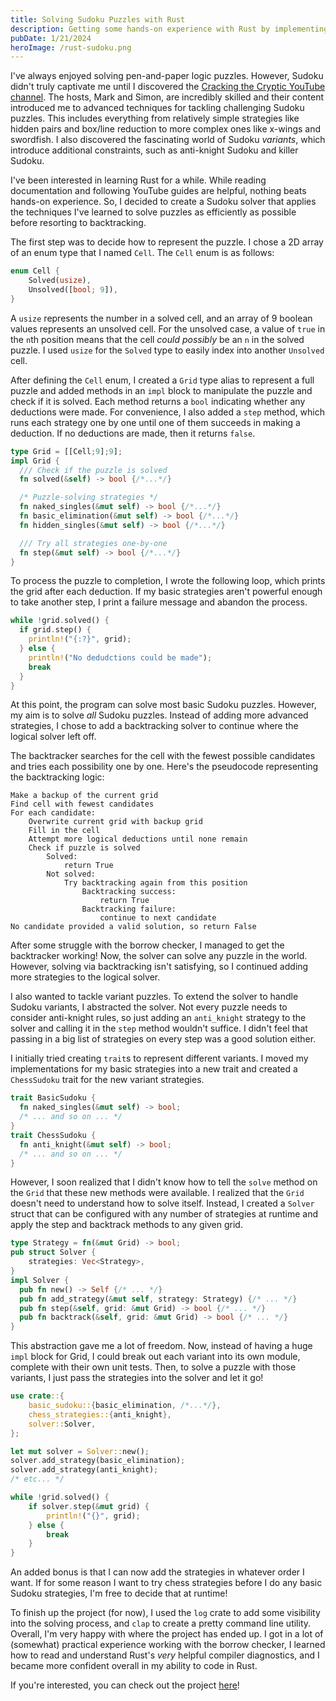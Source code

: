 ```yaml
---
title: Solving Sudoku Puzzles with Rust
description: Getting some hands-on experience with Rust by implementing an extensible sudoku solving engine
pubDate: 1/21/2024
heroImage: /rust-sudoku.png
---
```

I've always enjoyed solving pen-and-paper logic puzzles. However, Sudoku didn't truly captivate me until I discovered the [Cracking the Cryptic YouTube channel](https://www.youtube.com/c/CrackingTheCryptic). The hosts, Mark and Simon, are incredibly skilled and their content introduced me to advanced techniques for tackling challenging Sudoku puzzles. This includes everything from relatively simple strategies like hidden pairs and box/line reduction to more complex ones like x-wings and swordfish. I also discovered the fascinating world of Sudoku _variants_, which introduce additional constraints, such as anti-knight Sudoku and killer Sudoku.

I've been interested in learning Rust for a while. While reading documentation and following YouTube guides are helpful, nothing beats hands-on experience. So, I decided to create a Sudoku solver that applies the techniques I've learned to solve puzzles as efficiently as possible before resorting to backtracking.

The first step was to decide how to represent the puzzle. I chose a 2D array of an enum type that I named `Cell`. The `Cell` enum is as follows:

```rs
enum Cell {
    Solved(usize),
    Unsolved([bool; 9]),
}
```

A `usize` represents the number in a solved cell, and an array of 9 boolean values represents an unsolved cell. For the unsolved case, a value of `true` in the `n`th position means that the cell _could possibly_ be an `n` in the solved puzzle. I used `usize` for the `Solved` type to easily index into another `Unsolved` cell.

After defining the `Cell` enum, I created a `Grid` type alias to represent a full puzzle and added methods in an `impl` block to manipulate the puzzle and check if it is solved. Each method returns a `bool` indicating whether any deductions were made. For convenience, I also added a `step` method, which runs each strategy one by one until one of them succeeds in making a deduction. If no deductions are made, then it returns `false`.

```rs
type Grid = [[Cell;9];9];
impl Grid {
  /// Check if the puzzle is solved
  fn solved(&self) -> bool {/*...*/}

  /* Puzzle-solving strategies */
  fn naked_singles(&mut self) -> bool {/*...*/}
  fn basic_elimination(&mut self) -> bool {/*...*/}
  fn hidden_singles(&mut self) -> bool {/*...*/}

  /// Try all strategies one-by-one
  fn step(&mut self) -> bool {/*...*/}
}
```

To process the puzzle to completion, I wrote the following loop, which prints the grid after each deduction. If my basic strategies aren't powerful enough to take another step, I print a failure message and abandon the process.

```rs
while !grid.solved() {
  if grid.step() {
    println!("{:?}", grid);
  } else {
    println!("No dedudctions could be made");
    break
  }
}
```

At this point, the program can solve most basic Sudoku puzzles. However, my aim is to solve _all_ Sudoku puzzles. Instead of adding more advanced strategies, I chose to add a backtracking solver to continue where the logical solver left off.

The backtracker searches for the cell with the fewest possible candidates and tries each possibility one by one. Here's the pseudocode representing the backtracking logic:

```pseudocode
Make a backup of the current grid
Find cell with fewest candidates
For each candidate:
    Overwrite current grid with backup grid
    Fill in the cell
    Attempt more logical deductions until none remain
    Check if puzzle is solved
        Solved: 
            return True
        Not solved:
            Try backtracking again from this position
                Backtracking success:
                    return True
                Backtracking failure:
                    continue to next candidate
No candidate provided a valid solution, so return False
```

After some struggle with the borrow checker, I managed to get the backtracker working! Now, the solver can solve any puzzle in the world. However, solving via backtracking isn't satisfying, so I continued adding more strategies to the logical solver.

I also wanted to tackle variant puzzles. To extend the solver to handle Sudoku variants, I abstracted the solver. Not every puzzle needs to consider anti-knight rules, so just adding an `anti_knight` strategy to the solver and calling it in the `step` method wouldn't suffice. I didn't feel that passing in a big list of strategies on every step was a good solution either.

I initially tried creating `trait`s to represent different variants. I moved my implementations for my basic strategies into a new trait and created a `ChessSudoku` trait for the new variant strategies.

```rs
trait BasicSudoku {
  fn naked_singles(&mut self) -> bool;
  /* ... and so on ... */
}
trait ChessSudoku {
  fn anti_knight(&mut self) -> bool;
  /* ... and so on ... */
}
```

However, I soon realized that I didn't know how to tell the `solve` method on the `Grid` that these new methods were available. I realized that the `Grid` doesn't need to understand how to solve itself. Instead, I created a `Solver` struct that can be configured with any number of strategies at runtime and apply the step and backtrack methods to any given grid.

```rs
type Strategy = fn(&mut Grid) -> bool;
pub struct Solver {
    strategies: Vec<Strategy>,
}
impl Solver {
  pub fn new() -> Self {/* ... */}
  pub fn add_strategy(&mut self, strategy: Strategy) {/* ... */}
  pub fn step(&self, grid: &mut Grid) -> bool {/* ... */}
  pub fn backtrack(&self, grid: &mut Grid) -> bool {/* ... */}
}
```

This abstraction gave me a lot of freedom. Now, instead of having a huge `impl` block for Grid, I could break out each variant into its own module, complete with their own unit tests. Then, to solve a puzzle with those variants, I just pass the strategies into the solver and let it go!

```rs
use crate::{
    basic_sudoku::{basic_elimination, /*...*/},
    chess_strategies::{anti_knight},
    solver::Solver,
};

let mut solver = Solver::new();
solver.add_strategy(basic_elimination);
solver.add_strategy(anti_knight);
/* etc... */

while !grid.solved() {
    if solver.step(&mut grid) {
        println!("{}", grid);
    } else {
        break
    }
}
```

An added bonus is that I can now add the strategies in whatever order I want. If for some reason I want to try chess strategies before I do any basic Sudoku strategies, I'm free to decide that at runtime!

To finish up the project (for now), I used the `log` crate to add some visibility into the solving process, and `clap` to create a pretty command line utility. Overall, I'm very happy with where the project has ended up. I got in a lot of (somewhat) practical experience working with the borrow checker, I learned how to read and understand Rust's _very_ helpful compiler diagnostics, and I became more confident overall in my ability to code in Rust.

If you're interested, you can check out the project [here](https://github.com/camzach/sudoku_rs)!
